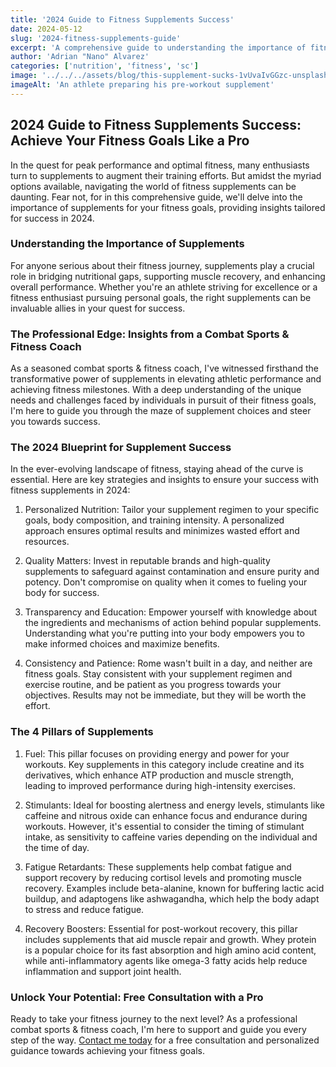 ```yaml
---
title: '2024 Guide to Fitness Supplements Success'
date: 2024-05-12
slug: '2024-fitness-supplements-guide'
excerpt: 'A comprehensive guide to understanding the importance of fitness supplements and achieving success in your fitness goals.'
author: 'Adrian "Nano" Alvarez'
categories: ['nutrition', 'fitness', 'sc']
image: '../../../assets/blog/this-supplement-sucks-1vUvaIvGGzc-unsplash.webp'
imageAlt: 'An athlete preparing his pre-workout supplement'
---
```


## 2024 Guide to Fitness Supplements Success: Achieve Your Fitness Goals Like a Pro

In the quest for peak performance and optimal fitness, many enthusiasts turn to supplements to augment their training efforts. But amidst the myriad options available, navigating the world of fitness supplements can be daunting. Fear not, for in this comprehensive guide, we'll delve into the importance of supplements for your fitness goals, providing insights tailored for success in 2024.

### Understanding the Importance of Supplements

For anyone serious about their fitness journey, supplements play a crucial role in bridging nutritional gaps, supporting muscle recovery, and enhancing overall performance. Whether you're an athlete striving for excellence or a fitness enthusiast pursuing personal goals, the right supplements can be invaluable allies in your quest for success.

### The Professional Edge: Insights from a Combat Sports & Fitness Coach

As a seasoned combat sports & fitness coach, I've witnessed firsthand the transformative power of supplements in elevating athletic performance and achieving fitness milestones. With a deep understanding of the unique needs and challenges faced by individuals in pursuit of their fitness goals, I'm here to guide you through the maze of supplement choices and steer you towards success.

### The 2024 Blueprint for Supplement Success

In the ever-evolving landscape of fitness, staying ahead of the curve is essential. Here are key strategies and insights to ensure your success with fitness supplements in 2024:

1. Personalized Nutrition: Tailor your supplement regimen to your specific goals, body composition, and training intensity. A personalized approach ensures optimal results and minimizes wasted effort and resources.

2. Quality Matters: Invest in reputable brands and high-quality supplements to safeguard against contamination and ensure purity and potency. Don't compromise on quality when it comes to fueling your body for success.

3. Transparency and Education: Empower yourself with knowledge about the ingredients and mechanisms of action behind popular supplements. Understanding what you're putting into your body empowers you to make informed choices and maximize benefits.

4. Consistency and Patience: Rome wasn't built in a day, and neither are fitness goals. Stay consistent with your supplement regimen and exercise routine, and be patient as you progress towards your objectives. Results may not be immediate, but they will be worth the effort.

### The 4 Pillars of Supplements

1. Fuel: This pillar focuses on providing energy and power for your workouts. Key supplements in this category include creatine and its derivatives, which enhance ATP production and muscle strength, leading to improved performance during high-intensity exercises.

2. Stimulants: Ideal for boosting alertness and energy levels, stimulants like caffeine and nitrous oxide can enhance focus and endurance during workouts. However, it's essential to consider the timing of stimulant intake, as sensitivity to caffeine varies depending on the individual and the time of day.

3. Fatigue Retardants: These supplements help combat fatigue and support recovery by reducing cortisol levels and promoting muscle recovery. Examples include beta-alanine, known for buffering lactic acid buildup, and adaptogens like ashwagandha, which help the body adapt to stress and reduce fatigue.

4. Recovery Boosters: Essential for post-workout recovery, this pillar includes supplements that aid muscle repair and growth. Whey protein is a popular choice for its fast absorption and high amino acid content, while anti-inflammatory agents like omega-3 fatty acids help reduce inflammation and support joint health.

### Unlock Your Potential: Free Consultation with a Pro

Ready to take your fitness journey to the next level? As a professional combat sports & fitness coach, I'm here to support and guide you every step of the way. [Contact me today](/en/) for a free consultation and personalized guidance towards achieving your fitness goals.